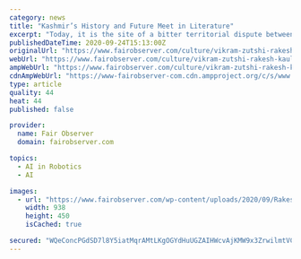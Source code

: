 ```yaml
---
category: news
title: "Kashmir’s History and Future Meet in Literature"
excerpt: "Today, it is the site of a bitter territorial dispute between India and Pakistan, a conflict that has resulted in scores of casualties and the forced expulsion of hundreds of thousands of Pandits, as Kashmir’s Hindus are commonly referred to."
publishedDateTime: 2020-09-24T15:13:00Z
originalUrl: "https://www.fairobserver.com/culture/vikram-zutshi-rakesh-kaul-interview-kashmir-history-literature-news-14211/"
webUrl: "https://www.fairobserver.com/culture/vikram-zutshi-rakesh-kaul-interview-kashmir-history-literature-news-14211/"
ampWebUrl: "https://www.fairobserver.com/culture/vikram-zutshi-rakesh-kaul-interview-kashmir-history-literature-news-14211/amp/"
cdnAmpWebUrl: "https://www-fairobserver-com.cdn.ampproject.org/c/s/www.fairobserver.com/culture/vikram-zutshi-rakesh-kaul-interview-kashmir-history-literature-news-14211/amp/"
type: article
quality: 44
heat: 44
published: false

provider:
  name: Fair Observer
  domain: fairobserver.com

topics:
  - AI in Robotics
  - AI

images:
  - url: "https://www.fairobserver.com/wp-content/uploads/2020/09/Rakesh-Kaul-1.jpg"
    width: 938
    height: 450
    isCached: true

secured: "WQeConcPGdSD7l8Y5iatMqrAMtLKgOGYdHuUGZAIHWcvAjKMW9x3ZrwilmtVCFiJnToCHGUr7VGl4ggsCXXr7jN7bEk2Q6Oj3ymqiBUHj64jEiPEtg/FZw0n8/H24N4YRkF8nmUZLuRpKvOjlkg11gkxTZ5rkW+6o9lEDoejOGewnDqDoPg1FKFnWhuTG4AbLJVCbv/QG/ED8L31akPLY94IP6Vpypknm/qkbvTgXfKW6tkPnEe6AZ+9xLzLcRcisnQus/F82s/FhRT1WQGngl+69F/3UFxoAbBuUmKAQ+irHcNp+uwm8CE6pRO764dsC3plphynt62XMVeF9sXIi5EB9hsSpMAgYmwZCrS9f/M=;Qup2uus9f2Mo6oqivkwrjw=="
---
```


